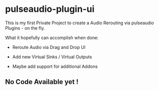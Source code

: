 # pulseaudio-plugin-ui

This is my first Private Project to create a Audio Rerouting via pulseaudio Plugins - on the fly.

What it hopefully can accomplish when done:

  - Reroute Audio via Drag and Drop UI
  - Add new Virtual Sinks / Virtual Outputs

  - Maybe add support for additional Addons
  
  
  ## No Code Available yet ! 
